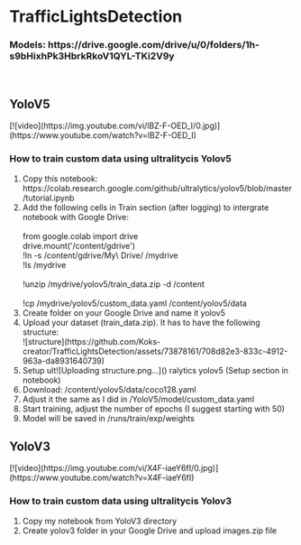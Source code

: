 # TrafficLightsDetection
<h3>Models: https://drive.google.com/drive/u/0/folders/1h-s9bHixhPk3HbrkRkoV1QYL-TKi2V9y</h3>
<br>

<h2>YoloV5</h2>
[![video](https://img.youtube.com/vi/lBZ-F-OED_I/0.jpg)](https://www.youtube.com/watch?v=lBZ-F-OED_I)


<h3>How to train custom data using ultralitycis Yolov5</h3>
<ol>
  <li>Copy this notebook: https://colab.research.google.com/github/ultralytics/yolov5/blob/master/tutorial.ipynb</li>
  <li>Add the following cells in Train section (after logging) to intergrate notebook with Google Drive: </li>
  <br>
  from google.colab import drive <br>
  drive.mount('/content/gdrive')<br>
  !ln -s /content/gdrive/My\ Drive/ /mydrive<br>
  !ls /mydrive<br>
  <br>
  !unzip /mydrive/yolov5/train_data.zip -d /content <br>
  <br>
  !cp /mydrive/yolov5/custom_data.yaml /content/yolov5/data

  <li>Create folder on your Google Drive and name it yolov5</li>
  <li>Upload your dataset (train_data.zip). It has to have the following structure:</li>
  ![structure](https://github.com/Koks-creator/TrafficLightsDetection/assets/73878161/708d82e3-833c-4912-963a-da8931640739)

  
  <li>Setup ult![Uploading structure.png…]()
ralytics yolov5 (Setup section in notebook)</li>
  <li>Download: /content/yolov5/data/coco128.yaml</li>
  <li>Adjust it the same as I did in /YoloV5/model/custom_data.yaml</li>
  <li>Start training, adjust the number of epochs (I suggest starting with 50)</li>
  <li>Model will be saved in /runs/train/exp/weights</li>
</ol>

<h2>YoloV3</h2>
[![video](https://img.youtube.com/vi/X4F-iaeY6fI/0.jpg)](https://www.youtube.com/watch?v=X4F-iaeY6fI)
<h3>How to train custom data using ultralitycis Yolov3</h3>
<ol>
  <li>Copy my notebook from YoloV3 directory</li>
  <li>Create yolov3 folder in your Google Drive and upload images.zip file</li>
</ol>
